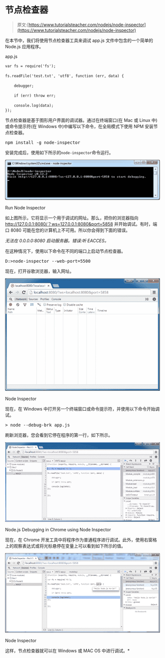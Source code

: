 # 节点检查器

> 原文:[https://www.tutorialsteacher.com/nodejs/node-inspector](https://www.tutorialsteacher.com/nodejs/node-inspector)

在本节中，我们将使用节点检查器工具来调试 app.js 文件中包含的一个简单的 Node.js 应用程序。

app.js 

```
var fs = require('fs');

fs.readFile('test.txt', 'utf8', function (err, data) {

    debugger;

    if (err) throw err;

    console.log(data);
}); 
```

节点检查器是基于图形用户界面的调试器。通过在终端窗口(在 Mac 或 Linux 中)或命令提示符(在 Windows 中)中编写以下命令，在全局模式下使用 NPM 安装节点检查器。

<samp>npm install -g node-inspector</samp>

安装完成后，使用如下所示的`node-inspector`命令运行。

[![node inspector](img/c40c5fb5008577c37ca1431657438cc5.png)](../../Content/images/nodejs/node-inspector.png)

Run Node Inspector



如上图所示，它将显示一个用于调试的网址。那么，把你的浏览器指向 http://127.0.0.1:8080/？ws=127.0.0.1:8080&port=5858 并开始调试。有时，端口 8080 可能在您的计算机上不可用。所以你会得到下面的错误。

*无法在 0.0.0.0:8080 启动服务器。错误:听 EACCES。*

在这种情况下，使用以下命令在不同的端口上启动节点检查器。

<samp>D:\>node-inspector --web-port=5500</samp>

现在，打开谷歌浏览器，输入网址。

[![](img/0637640210e5a87d016fb71a67e841f2.png)](../../Content/images/nodejs/node-debug-in-chrome.png)

Node Inspector



现在，在 Windows 中打开另一个终端窗口或命令提示符，并使用以下命令开始调试。

<samp>> node --debug-brk app.js</samp>

刷新浏览器，您会看到它停在程序的第一行，如下所示。

[![Node.js Debugging in Chrome using Node Inspector](img/7db89aeb10b767a796e720e019b4a52e.png)](../../Content/images/nodejs/node-debug-in-chrome2.png)

Node.js Debugging in Chrome using Node Inspector



现在，在 Chrome 开发工具中将程序作为普通程序进行调试。此外，使用右窗格上的观察表达式或将光标悬停在变量上可以看到如下所示的值。

[![](img/1661f7c46229144a6e88d439062033d9.png)](../../Content/images/nodejs/node-debug-in-chrome3.png)

Node Inspector



这样，节点检查器就可以在 Windows 或 MAC OS 中进行调试。*